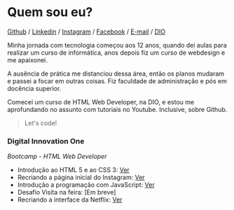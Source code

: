 # Quem sou eu?

[Github](https://github.com/andreadcsousa) / [Linkedin](https://www.linkedin.com/in/andrea-dcsousa/) / [Instagram](https://www.instagram.com/pinklovesxtina/) / [Facebook](https://www.facebook.com/pinkLOVESxtina) / [E-mail](mailto:andrea.dcsousa@gmail.com) / [DIO](https://web.digitalinnovation.one/users/andrea_dcsousa?tab=achievements)

Minha jornada com tecnologia começou aos 12 anos, quando dei aulas para realizar um curso de informática, anos depois fiz um curso de webdesign e me apaixonei.  

A ausência de prática me distanciou dessa área, então os planos mudaram e passei a focar em outras coisas. Fiz faculdade de administração e pós em docência superior.  

Comecei um curso de HTML Web Developer, na DIO, e estou me aprofundando no assunto com tutoriais no Youtube. Inclusive, sobre Github.  

> Let's code!

### Digital Innovation One

*Bootcamp - HTML Web Developer*  

- Introdução ao HTML 5 e ao CSS 3: [Ver](https://andreadcsousa.github.io/introducao_html_css/)
- Recriando a página inicial do Instagram: [Ver](https://andreadcsousa.github.io/desafio_instagram/)
- Introdução a programação com JavaScript: [Ver](https://andreadcsousa.github.io/introducao_javascript/)
- Desafio Visita na feira: [Em breve]
- Recriando a interface da Netflix: [Ver](https://andreadcsousa.github.io/desafio_netflix/)
